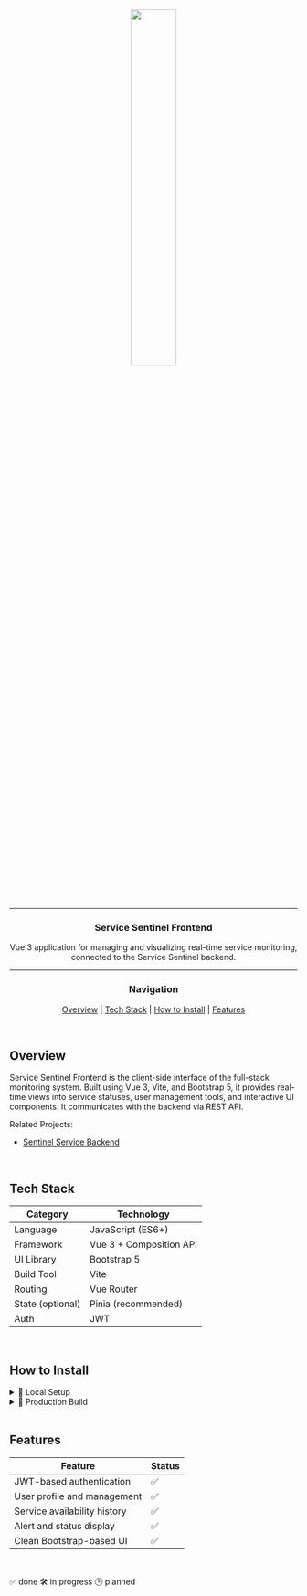 <div align="center">

<img src="https://github.com/user-attachments/assets/7571f879-c872-40ad-ab44-38845900a6a2" style="width: 40%; max-width: 250px;" />

<br>

---

<h3>Service Sentinel Frontend</h3>

<p>Vue 3 application for managing and visualizing real-time service monitoring, connected to the Service Sentinel backend.</p>

---

### Navigation

[Overview](#overview) | [Tech Stack](#tech-stack) | [How to Install](#how-to-install) | [Features](#features)

</div>

<br>

## Overview

Service Sentinel Frontend is the client-side interface of the full-stack monitoring system. Built using Vue 3, Vite, and Bootstrap 5, it provides real-time views into service statuses, user management tools, and interactive UI components. It communicates with the backend via REST API.

Related Projects:

<ul>
  <li><a href="https://github.com/Kiemoniasty/Sentinel_Service_Backend">Sentinel Service Backend</a></li>
</ul>

<br>

## Tech Stack

| Category       | Technology            |
|----------------|------------------------|
| Language       | JavaScript (ES6+)      |
| Framework      | Vue 3 + Composition API|
| UI Library     | Bootstrap 5            |
| Build Tool     | Vite                   |
| Routing        | Vue Router             |
| State (optional)| Pinia (recommended)   |
| Auth           | JWT                    |

<br>

## How to Install

<details>
<summary>🔧 Local Setup</summary>

```bash
# Clone the repository
git clone https://github.com/your_username/Sentinel_Service_Frontend.git
cd Sentinel_Service_Frontend

# Install dependencies
npm install

# Run in development mode
npm run dev
```
</details> 

<details>
<summary>🚀 Production Build</summary>

```bash
# Compile project
npm run build
```
⚠️ Create a .env file based on .env.example to configure the backend API URL.
</details>

<br>

## Features

| Feature                             | Status |
| ----------------------------------- | ------ |
| JWT-based authentication            | ✅      |
| User profile and management         | ✅      |
| Service availability history        | ✅      |
| Alert and status display            | ✅      |
| Clean Bootstrap-based UI            | ✅      |

<br>

✅ done
🛠️ in progress
🕒 planned
